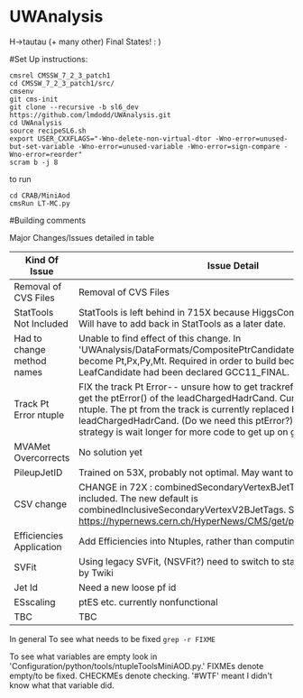 UWAnalysis
==========

H->tautau (+ many other) Final States! : )


#Set Up instructions:

```
cmsrel CMSSW_7_2_3_patch1
cd CMSSW_7_2_3_patch1/src/
cmsenv
git cms-init 
git clone --recursive -b sl6_dev https://github.com/lmdodd/UWAnalysis.git   
cd UWAnalysis
source recipeSL6.sh
export USER_CXXFLAGS="-Wno-delete-non-virtual-dtor -Wno-error=unused-but-set-variable -Wno-error=unused-variable -Wno-error=sign-compare -Wno-error=reorder"
scram b -j 8
```
to run

```
cd CRAB/MiniAod
cmsRun LT-MC.py
```

#Building comments

Major Changes/Issues detailed in table

| Kind Of Issue  | Issue Detail |
| ------------- | ------------- |
| Removal of CVS Files  | Removal of CVS Files  |
| StatTools Not Included  | StatTools is left behind in 715X because HiggsCombine is stuck there. Will have to add back in StatTools as a later date.  |
| Had to change method names  | Unable to find effect of this change. In 'UWAnalysis/DataFormats/CompositePtrCandidateTMet.h' pt,px,py,mt become Pt,Px,Py,Mt. Required in order to build because functions in LeafCandidate had been declared GCC11_FINAL.   |
| Track Pt Error ntuple | FIX the track Pt Error-- unsure how to get trackref in miniaod. Cannot get the ptError() of the leadChargedHadrCand. Current;y this is 0 in the ntuple. The pt from the track is currently replaced by pt of the leadChargedHadrCand. (Do we need this ptError?) Nevertheless my strategy is wait longer for more code to get up on github. |
| MVAMet Overcorrects | No solution yet |
| PileupJetID | Trained on 53X, probably not optimal. May want to switch |
| CSV change | CHANGE in 72X : combinedSecondaryVertexBJetTags is no longer included. The new default is combinedInclusiveSecondaryVertexV2BJetTags. See https://hypernews.cern.ch/HyperNews/CMS/get/physTools/3265/1.html |
| Efficiencies Application | Add Efficiencies into Ntuples, rather than computing afterwards |
| SVFit | Using legacy SVFit, (NSVFit?) need to switch to standalone as requested by Twiki |
| Jet Id | Need a new loose pf id |
| ESscaling | ptES etc. currently nonfunctional |
| TBC | TBC |

In general To see what needs to be fixed ``` grep -r FIXME ```

To see what variables are empty look in 'Configuration/python/tools/ntupleToolsMiniAOD.py.' FIXMEs denote empty/to be fixed. CHECKMEs denote checking. '#WTF' meant I didn't know what that variable did.
